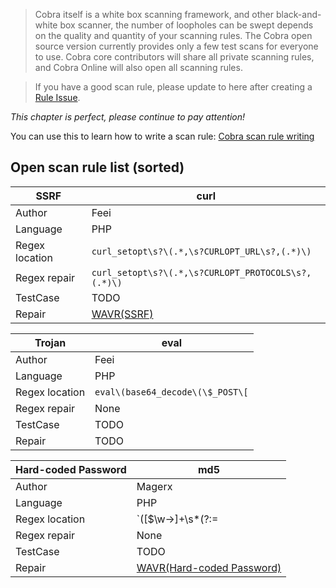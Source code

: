 > Cobra itself is a white box scanning framework, and other black-and-white box scanner, the number of loopholes can be swept depends on the quality and quantity of your scanning rules. The Cobra open source version currently provides only a few test scans for everyone to use. Cobra core contributors will share all private scanning rules, and Cobra Online will also open all scanning rules.


> If you have a good scan rule, please update to here after creating a [Rule Issue](https://github.com/wufeifei/cobra/issues/new).

_This chapter is perfect, please continue to pay attention!_

You can use this to learn how to write a scan rule: [Cobra scan rule writing](http://blog.feei.cn/scan-engine/)

## Open scan rule list (sorted)

|SSRF|curl|
|---|---|
|Author|Feei|
|Language| PHP|
|Regex location|`curl_setopt\s?\(.*,\s?CURLOPT_URL\s?,(.*)\)`|
|Regex repair|`curl_setopt\s?\(.*,\s?CURLOPT_PROTOCOLS\s?,(.*)\)`|
|TestCase|TODO|
|Repair|[WAVR(SSRF)](https://github.com/wufeifei/WAVR/blob/master/SSRF.md)|

|Trojan|eval|
|---|---|
|Author|Feei|
|Language| PHP|
|Regex location|`eval\(base64_decode\(\$_POST\[`|
|Regex repair|None|
|TestCase|TODO|
|Repair|TODO|

|Hard-coded Password|md5|
|---|---|
|Author|Magerx|
|Language| PHP|
|Regex location|`([\$\w\->]+\s*(?:=|=>)\s*["'][a-f0-9]{32}\s*["']\s*[;,])`|
|Regex repair|None|
|TestCase|TODO|
|Repair|[WAVR(Hard-coded Password)](https://github.com/wufeifei/WAVR/blob/master/Hard-coded_password.md)|

